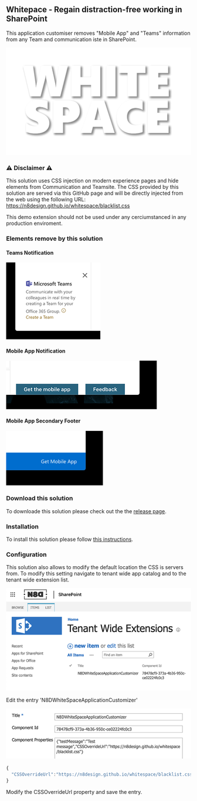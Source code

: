 ## Whitepace - Regain distraction-free working in SharePoint 

This application customiser removes "Mobile App" and "Teams" information from any Team and communication iste in SharePoint.

![Whitespace Logo](docs/assets/whitespace.jpg)

### ⚠️ Disclaimer ⚠️

This solution uses CSS injection on modern experience pages and hide elements from Communication and Teamsite. The CSS provided by this solution are served via this GitHub page and will be directly injected from the web using the following URL: https://n8design.github.io/whitespace/blacklist.css

This demo extension should not be used under any cerciumstanced in any production enviroment.

### Elements remove by this solution

#### Teams Notification

![Teams notification](docs/assets/teams-notification.png)

#### Mobile App Notification

![Mobile app](docs/assets/mobile-app-notification.png)

#### Mobile App Secondary Footer

![Mobile app](docs/assets/mobile-app-bold-footer.png)


### Download this solution

To downloade this solution please check out the the [release page](https://github.com/n8design/whitespace/releases).

### Installation

To install this solution please follow [this instructions](https://docs.microsoft.com/en-us/sharepoint/dev/spfx/web-parts/get-started/serve-your-web-part-in-a-sharepoint-page#deploy-the-helloworld-package-to-app-catalog).

### Configuration

This solution also allows to modify the default location the CSS is servers from. To modify this setting navigate to tenant wide app catalog and to the tenant wide extension list.

![Tenant wide application catalog](docs/assets/tenant-wide-extensions.png)

Edit the entry 'N8DWhiteSpaceApplicationCustomizer'

![Edit component properties](docs/assets/edit-component-properties.png)

```js
{
  "CSSOverrideUrl":"https://n8design.github.io/whitespace/blacklist.css"
}
```

Modify the CSSOverrideUrl property and save the entry.
